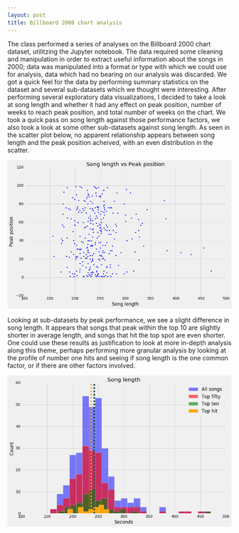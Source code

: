 ```yaml
---
layout: post
title: Billboard 2000 chart analysis
---
```


The class performed a series of analyses on the Billboard 2000 chart dataset, utilitzing the Jupyter notebook.   The data required some cleaning and manipulation in order to extract useful information about the songs in 2000; data was manipulated into a format or type with which we could use for analysis, data which had no bearing on our analysis was discarded.  We got a quick feel for the data by performing summary statistics on the dataset and several sub-datasets which we thought were interesting.  After performing several exploratory data visualizations, I decided to take a look at song length and whether it had any effect on peak position, number of weeks to reach peak position, and total number of weeks on the chart.  We took a quick pass on song length against those performance factors, we also took a look at some other sub-datasets against song length.  As seen in the scatter plot below, no apparent relationship appears between song length and the peak position acheived, with an even distribution in the scatter.  

![lengthvspeak](../images/lengthvspeak.png)

Looking at sub-datasets by peak performance, we see a slight difference in song length.  It appears that songs that peak within the top 10 are slightly shorter in average length, and songs that hit the top spot are even shorter.  One could use these results as justification to look at more in-depth analysis along this theme, perhaps performing more granular analysis by looking at the profile of number one hits and seeing if song length is the one common factor, or if there are other factors involved.

![lengthsubgroups](../images/lengthsubgroup.png)

